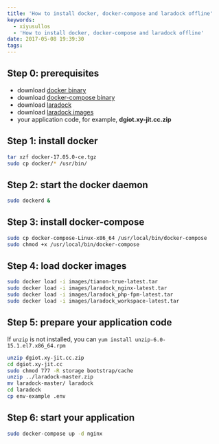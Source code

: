 ```yaml
---
title: 'How to install docker, docker-compose and laradock offline'
keywords:
  - xiyusullos
  - 'How to install docker, docker-compose and laradock offline'
date: 2017-05-08 19:39:30
tags:
---
```


## Step 0: prerequisites

- download [docker binary](https://get.docker.com/builds/Linux/x86_64/docker-17.05.0-ce.tgz)
- download [docker-compose binary](https://github.com/docker/compose/releases/download/1.13.0/docker-compose-Linux-x86_64)
- download [laradock](https://github.com/laradock/laradock/archive/master.zip)
- download [laradock images](https://pan.baidu.com/s/1bptNEk3)
- your application code, for example, **dgiot.xy-jit.cc.zip**

## Step 1: install docker

```bash
tar xzf docker-17.05.0-ce.tgz 
sudo cp docker/* /usr/bin/
```

## Step 2: start the docker daemon

```bash
sudo dockerd &
```

## Step 3: install docker-compose

```bash
sudo cp docker-compose-Linux-x86_64 /usr/local/bin/docker-compose
sudo chmod +x /usr/local/bin/docker-compose
```

## Step 4: load docker images

```bash
sudo docker load -i images/tianon-true-latest.tar
sudo docker load -i images/laradock_nginx-latest.tar
sudo docker load -i images/laradock_php-fpm-latest.tar
sudo docker load -i images/laradock_workspace-latest.tar
```

## Step 5: prepare your application code

If `unzip` is not installed, you can `yum install unzip-6.0-15.1.el7.x86_64.rpm
`


```bash
unzip dgiot.xy-jit.cc.zip
cd dgiot.xy-jit.cc
sudo chmod 777 -R storage bootstrap/cache
unzip ../laradock-master.zip
mv laradock-master/ laradock
cd laradock
cp env-example .env
```

## Step 6: start your application

```bash
sudo docker-compose up -d nginx
```
